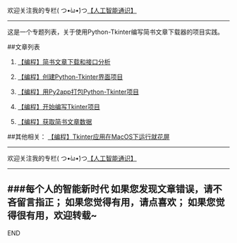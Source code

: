 欢迎关注我的专栏( つ•̀ω•́)つ[【人工智能通识】](https://www.jianshu.com/c/e9a7b7b7024d)

---

这是一个专题列表，关于使用Python-Tkinter编写简书文章下载器的项目实践。

##文章列表

1. [【编程】简书文章下载和接口分析](https://www.jianshu.com/p/8ba73a0a63e9)

1. [【编程】创建Python-Tkinter界面项目](https://www.jianshu.com/p/a54a5eab7e17)

1. [【编程】用Py2app打包Python-Tkinter项目](https://www.jianshu.com/p/5ad62b355c07)

1. [【编程】开始编写Tkinter项目](https://www.jianshu.com/p/49e2c7ea7806)

1. [【编程】获取简书文章数据](https://www.jianshu.com/p/3becbe38fcf4)


##其他相关：
[【编程】Tkinter应用在MacOS下运行就花屏](https://www.jianshu.com/p/ba3b77071090)




---
欢迎关注我的专栏( つ•̀ω•́)つ[【人工智能通识】](https://www.jianshu.com/c/e9a7b7b7024d)

---
###每个人的智能新时代
如果您发现文章错误，请不吝留言指正；
如果您觉得有用，请点喜欢；
如果您觉得很有用，欢迎转载~
---
END